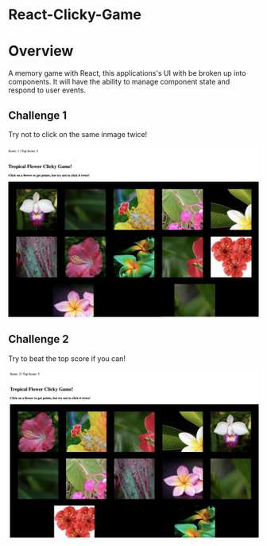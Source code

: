 # React-Clicky-Game

# Overview
A memory game with React, this applications's UI with be broken up into components. It will have the ability to manage component state and respond to user events.

## Challenge 1
Try not to click on the same inmage twice! 

![Clicky Game](ClickyGame/public/assets/images/react_game1.jpg)

## Challenge 2

Try to beat the top score if you can!

![Clicky Game](ClickyGame/public/assets/images/react_clicky2.jpg)
